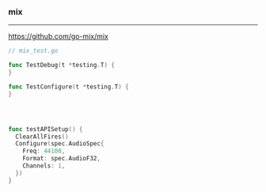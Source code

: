 ### mix
---
https://github.com/go-mix/mix

```go
// mix_test.go

func TestDebug(t *testing.T) {
}

func TestConfigure(t *testing.T) {
}




func testAPISetup() {
  ClearAllFires()
  Configure(spec.AudioSpec{
    Freq: 44100,
    Format: spec.AudioF32,
    Channels: 1,
  })
}
```

```
```

```
```


